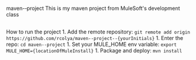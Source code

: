 #
maven-­‐project
This
is
my
maven
project
from
MuleSoft's
development
class
##
How
to
run
the
project
1.
Add
the
remote
repository:
`git
remote
add
origin
https://github.com/rcolya/maven-­‐project-­‐{yourInitials}`
1.
Enter
the
repo:
`cd
maven-­‐project`
1.
Set
your
MULE_HOME
env
variable:
`export
MULE_HOME={locationOfMuleInstall}`
1.
Package
and
deploy:
`mvn
install`